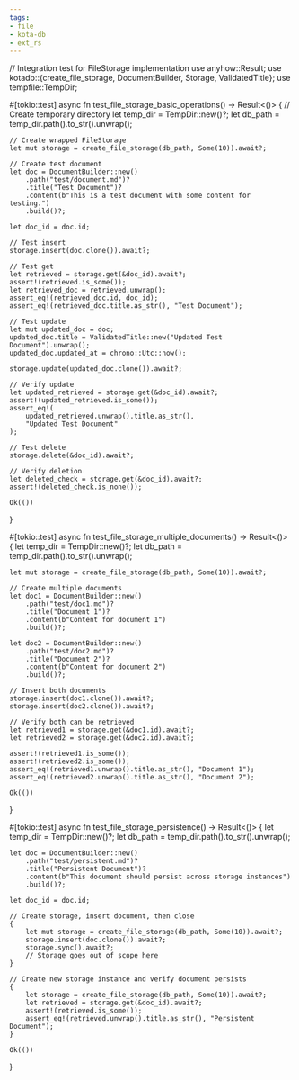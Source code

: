 ```yaml
---
tags:
- file
- kota-db
- ext_rs
---
```

// Integration test for FileStorage implementation
use anyhow::Result;
use kotadb::{create_file_storage, DocumentBuilder, Storage, ValidatedTitle};
use tempfile::TempDir;

#[tokio::test]
async fn test_file_storage_basic_operations() -> Result<()> {
    // Create temporary directory
    let temp_dir = TempDir::new()?;
    let db_path = temp_dir.path().to_str().unwrap();

    // Create wrapped FileStorage
    let mut storage = create_file_storage(db_path, Some(10)).await?;

    // Create test document
    let doc = DocumentBuilder::new()
        .path("test/document.md")?
        .title("Test Document")?
        .content(b"This is a test document with some content for testing.")
        .build()?;

    let doc_id = doc.id;

    // Test insert
    storage.insert(doc.clone()).await?;

    // Test get
    let retrieved = storage.get(&doc_id).await?;
    assert!(retrieved.is_some());
    let retrieved_doc = retrieved.unwrap();
    assert_eq!(retrieved_doc.id, doc_id);
    assert_eq!(retrieved_doc.title.as_str(), "Test Document");

    // Test update
    let mut updated_doc = doc;
    updated_doc.title = ValidatedTitle::new("Updated Test Document").unwrap();
    updated_doc.updated_at = chrono::Utc::now();

    storage.update(updated_doc.clone()).await?;

    // Verify update
    let updated_retrieved = storage.get(&doc_id).await?;
    assert!(updated_retrieved.is_some());
    assert_eq!(
        updated_retrieved.unwrap().title.as_str(),
        "Updated Test Document"
    );

    // Test delete
    storage.delete(&doc_id).await?;

    // Verify deletion
    let deleted_check = storage.get(&doc_id).await?;
    assert!(deleted_check.is_none());

    Ok(())
}

#[tokio::test]
async fn test_file_storage_multiple_documents() -> Result<()> {
    let temp_dir = TempDir::new()?;
    let db_path = temp_dir.path().to_str().unwrap();

    let mut storage = create_file_storage(db_path, Some(10)).await?;

    // Create multiple documents
    let doc1 = DocumentBuilder::new()
        .path("test/doc1.md")?
        .title("Document 1")?
        .content(b"Content for document 1")
        .build()?;

    let doc2 = DocumentBuilder::new()
        .path("test/doc2.md")?
        .title("Document 2")?
        .content(b"Content for document 2")
        .build()?;

    // Insert both documents
    storage.insert(doc1.clone()).await?;
    storage.insert(doc2.clone()).await?;

    // Verify both can be retrieved
    let retrieved1 = storage.get(&doc1.id).await?;
    let retrieved2 = storage.get(&doc2.id).await?;

    assert!(retrieved1.is_some());
    assert!(retrieved2.is_some());
    assert_eq!(retrieved1.unwrap().title.as_str(), "Document 1");
    assert_eq!(retrieved2.unwrap().title.as_str(), "Document 2");

    Ok(())
}

#[tokio::test]
async fn test_file_storage_persistence() -> Result<()> {
    let temp_dir = TempDir::new()?;
    let db_path = temp_dir.path().to_str().unwrap();

    let doc = DocumentBuilder::new()
        .path("test/persistent.md")?
        .title("Persistent Document")?
        .content(b"This document should persist across storage instances")
        .build()?;

    let doc_id = doc.id;

    // Create storage, insert document, then close
    {
        let mut storage = create_file_storage(db_path, Some(10)).await?;
        storage.insert(doc.clone()).await?;
        storage.sync().await?;
        // Storage goes out of scope here
    }

    // Create new storage instance and verify document persists
    {
        let storage = create_file_storage(db_path, Some(10)).await?;
        let retrieved = storage.get(&doc_id).await?;
        assert!(retrieved.is_some());
        assert_eq!(retrieved.unwrap().title.as_str(), "Persistent Document");
    }

    Ok(())
}
